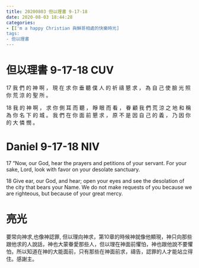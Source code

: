 ```yaml
---
title: 20200803 但以理書 9-17-18
date: 2020-08-03 18:44:28
categories:
- [I'm a happy Christian 與穌哥相處的快樂時光]
tags:
- 但以理書
---
```

# 但以理書 9-17-18 CUV
17 我 們 的 神 啊 ， 現 在 求 你 垂 聽 僕 人 的 祈 禱 懇 求 ， 為 自 己 使 臉 光 照 你 荒 涼 的 聖 所 。

18 我 的 神 啊 ， 求 你 側 耳 而 聽 ， 睜 眼 而 看 ， 眷 顧 我 們 荒 涼 之 地 和 稱 為 你 名 下 的 城 。 我 們 在 你 面 前 懇 求 ， 原 不 是 因 自 己 的 義 ， 乃 因 你 的 大 憐 憫 。

# Daniel 9-17-18 NIV
17 “Now, our God, hear the prayers and petitions of your servant. For your sake, Lord, look with favor on your desolate sanctuary.

18 Give ear, our God, and hear; open your eyes and see the desolation of the city that bears your Name. We do not make requests of you because we are righteous, but because of your great mercy.

# 亮光
要常向神求,也像神認罪, 但以理向神求，第10章的時候神就像他顯現，神只向那些跟他求的人說話，神也大蒙眷愛那些人，但以理在神面前懼怕，神也跟他說不要懼怕，所以知道在神的大能面前，只有那些在神面前求，禱告，認罪的人才能站立得住。感謝主。
